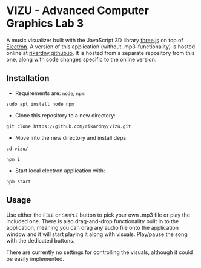# VIZU - Advanced Computer Graphics Lab 3

A music visualizer built with the JavaScript 3D library [three.js](https://threejs.org/) on top of [Electron](https://www.electronjs.org/). A version of this application (without .mp3-functionality) is hosted online at [rikardny.github.io](https://rikardny.github.io). It is hosted from a separate repository from this one, along with code changes specific to the online version.

## Installation
- Requirements are: `node`, `npm`:

`sudo apt install node npm`
- Clone this repository to a new directory:

`git clone https://github.com/rikardny/vizu.git`
- Move into the new directory and install deps:

`cd vizu/`

`npm i`
- Start local electron application with:

`npm start`

## Usage
Use either the `FILE` or `SAMPLE` button to pick your own .mp3 file or play the included one. There is also drag-and-drop functionality built in to the application, meaning you can drag any audio file onto the application window and it will start playing it along with visuals. Play/pause the song with the dedicated buttons.

There are currently no settings for controlling the visuals, although it could be easily implemented.
